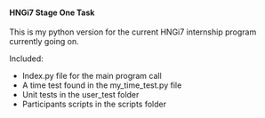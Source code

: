 #### HNGi7 Stage One Task

This is my python version for the current HNGi7 internship program currently going on.

Included:

   - Index.py file for the main program call
   - A time test found in the my_time_test.py file
   - Unit tests in the user_test folder
   - Participants scripts in the scripts folder 